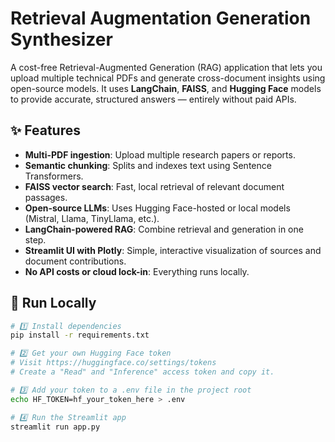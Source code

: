 # Retrieval Augmentation Generation Synthesizer

A cost-free Retrieval-Augmented Generation (RAG) application that lets you upload multiple technical PDFs and 
generate cross-document insights using open-source models.
It uses **LangChain**, **FAISS**, and **Hugging Face** models to provide accurate, structured answers — entirely without paid APIs.

## ✨ Features

-  **Multi-PDF ingestion**: Upload multiple research papers or reports.  
-  **Semantic chunking**: Splits and indexes text using Sentence Transformers.  
-  **FAISS vector search**: Fast, local retrieval of relevant document passages.  
-  **Open-source LLMs**: Uses Hugging Face-hosted or local models (Mistral, Llama, TinyLlama, etc.).  
-  **LangChain-powered RAG**: Combine retrieval and generation in one step.  
-  **Streamlit UI with Plotly**: Simple, interactive visualization of sources and document contributions.  
-  **No API costs or cloud lock-in**: Everything runs locally. 

## 🚀 Run Locally

```bash
# 1️⃣ Install dependencies
pip install -r requirements.txt

# 2️⃣ Get your own Hugging Face token
# Visit https://huggingface.co/settings/tokens
# Create a "Read" and "Inference" access token and copy it.

# 3️⃣ Add your token to a .env file in the project root
echo HF_TOKEN=hf_your_token_here > .env

# 4️⃣ Run the Streamlit app
streamlit run app.py
